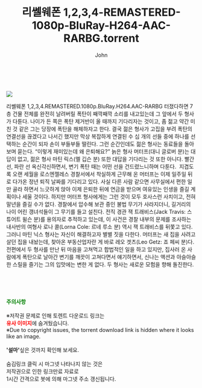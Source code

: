 ﻿---
layout: post
title:  "    리쎌웨폰 1,2,3,4-REMASTERED-1080p-BluRay-H264-AAC-RARBG.torrent"
author: John
categories: [ 영화 ]
tags: [  ]
image: https://torrentrj56.com/uploadfile/full/f2475f993a3ef033c4b2ef59e5a93632ecdc7bdd.jpg 
description: "    리쎌웨폰 1,2,3,4-REMASTERED-1080p-BluRay-H264-AAC-RARBG torrent 정보 공유"
toc: true
toc_sticky: true
---

<br>
<p><img src="https://torrentrj56.com/uploadfile/full/f2475f993a3ef033c4b2ef59e5a93632ecdc7bdd.jpg"/></p>
 리쎌웨폰 1,2,3,4.REMASTERED.1080p.BluRay.H264.AAC-RARBG 터졌다하면 7층 건물 전체를 완전히 날려버릴 폭탄이 째깍째깍 소리를 내고있는데 그 앞에서 두 형사가 다툰다. 나이가 든 쪽은 폭탄 제거반이 올 때까지 기다리자는 것이고, 좀 젊고 약간 미친 것 같은 그는 당장에 폭탄을 해체하자고 한다. 결국 젊은 형사가 고집을 부려 폭탄의 연결선을 끊겠다고 나서긴 했지만 막상 복잡하게 연결된 수 십 개의 선들 중에 하나를 선택하는 순간이 되자 손이 부들부들 떨린다. 그런 순간인데도 젊은 형사는 동료들을 돌아보며 묻는다. “이렇게 재미있는데 왜 은퇴해요?” 늙은 형사 머터프(대니 글로버 분)는 대답이 없고, 젊은 형사 마틴 릭스(멜 깁슨 분) 또한 대답을 기다리는 것 또한 아니다. 빨간 선, 파란 선 옥신각신하면서, 변기 폭탄 때는 어떤 선을 건드렸느니하며 다툰다.  지겹도록 오랜 세월을 로스엔젤레스 경찰서에서 착실하게 근무해 온 머터프는 이제 일주일 뒤로 다가온 정년 퇴직 날짜를 기다리고 있다. 사실 다른 사람 같으면 사무실에서 편한 일만 골라 하면서 느긋하게 앉아 이제 은퇴한 뒤에 연금을 받으며 여유있는 인생을 즐길 계획이나 세울 것이다. 하지만 머터프 형사에게는 그런 것이 모두 호사스런 사치이고, 전혀 말년을 즐길 수가 없다. 경찰에서 압수해 보관 중인 불법 무기가 사라지더니, 길거리의 나이 어린 갱녀석들이 그 무기를 들고 설친다. 전직 경관 잭 트래비스(Jack Travis: 스튜어트 윌슨 분)를 용의자로 추적하고 있는데, 이 사건은 경찰 내부의 문제를 조사하는 내사반의 여형사 로나 콜(Lorna Cole: 르네 루소 분) 역시 잭 트래비스를 뒤쫓고 있다. 그러니 마틴 닉스 형사는 자신이 해결하고자 별별 짓을 다한다. 머터프는 새 집을 사려고 살던 집을 내놨는데, 찾아온 부동산업자란 게 바로 레오 겟츠(Leo Getz: 죠 페씨 분)다. 전편에서 두 형사를 만난 뒤 마음을 고쳐먹고 합법적인 일을 하고 있지만, 집사러 온 사람에게 폭탄으로 날아간 변기를 깨끗이 고쳐다면서 얘기하면서, 신나는 액션과 아슬아슬한 스릴을 즐기는 그의 입맛에는 변한 게 없다. 두 형사는 새로운 모험을 향해 돌진한다. 
    
<br><br><br>
<p data-ke-size="size16"><b><span style="color: green;">주의사항</span></b><br /><br />※저작권 문제로 인해 토렌트 다운로드 링크는<br /><b><span style="color: red;">유사 이미지</span></b>에 숨겨뒀습니다.<br />※Due to copyright issues, the torrent download link is hidden where it looks like an image.<br /><br /><b>'설마'</b>싶은 것까지 확인해 보세요.<br /><br />숨김링크 클릭 시 마그넷 나타나지 않는 것은<br />저작권으로 인한 링크만료 자료로<br />1시간 간격으로 봇에 의해 마그넷 주소 갱신됩니다.</p>

